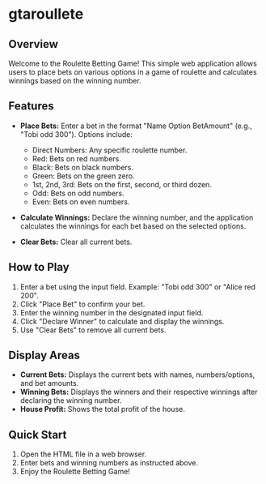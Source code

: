 # gtaroullete

## Overview

Welcome to the Roulette Betting Game! This simple web application allows users to place bets on various options in a game of roulette and calculates winnings based on the winning number.

## Features

- **Place Bets:** Enter a bet in the format "Name Option BetAmount" (e.g., "Tobi odd 300"). Options include:
  - Direct Numbers: Any specific roulette number.
  - Red: Bets on red numbers.
  - Black: Bets on black numbers.
  - Green: Bets on the green zero.
  - 1st, 2nd, 3rd: Bets on the first, second, or third dozen.
  - Odd: Bets on odd numbers.
  - Even: Bets on even numbers.

- **Calculate Winnings:** Declare the winning number, and the application calculates the winnings for each bet based on the selected options.

- **Clear Bets:** Clear all current bets.

## How to Play

1. Enter a bet using the input field. Example: "Tobi odd 300" or "Alice red 200".
2. Click "Place Bet" to confirm your bet.
3. Enter the winning number in the designated input field.
4. Click "Declare Winner" to calculate and display the winnings.
5. Use "Clear Bets" to remove all current bets.

## Display Areas

- **Current Bets:** Displays the current bets with names, numbers/options, and bet amounts.
- **Winning Bets:** Displays the winners and their respective winnings after declaring the winning number.
- **House Profit:** Shows the total profit of the house.

## Quick Start

1. Open the HTML file in a web browser.
2. Enter bets and winning numbers as instructed above.
3. Enjoy the Roulette Betting Game!
